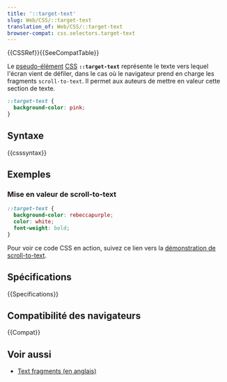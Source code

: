 ```yaml
---
title: '::target-text'
slug: Web/CSS/::target-text
translation_of: Web/CSS/::target-text
browser-compat: css.selectors.target-text
---
```

{{CSSRef}}{{SeeCompatTable}}

Le [pseudo-élément](/fr/docs/Web/CSS/Pseudo-elements) [CSS](/en-US/docs/Web/CSS) **`::target-text`** représente le texte vers lequel l'écran vient de défiler, dans le cas où le navigateur prend en charge les fragments `scroll-to-text`. Il permet aux auteurs de mettre en valeur cette section de texte.

```css
::target-text {
  background-color: pink;
}
```

## Syntaxe

{{csssyntax}}

## Exemples

### Mise en valeur de scroll-to-text

```css
::target-text {
  background-color: rebeccapurple;
  color: white;
  font-weight: bold;
}
```

Pour voir ce code CSS en action, suivez ce lien vers la [démonstration de scroll-to-text](https://mdn.github.io/css-examples/target-text/index.html#:~:text=From%20the%20foregoing%20remarks%20we%20may%20gather%20an%20idea%20of%20the%20importance).

## Spécifications

{{Specifications}}

## Compatibilité des navigateurs

{{Compat}}

## Voir aussi

- [Text fragments (en anglais)](https://web.dev/text-fragments/)
